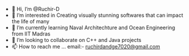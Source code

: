 - 👋 Hi, I’m @Ruchir-D
- 👀 I’m interested in Creating visually stunning softwares that can impact the life of many
- 🌱 I’m currently learning Naval Architechture and Ocean Engineering from IIT Madras
- 💞️ I’m looking to collaborate on C++ and Java projects
- 📫 How to reach me ...
email:- ruchirdandge7020@gmail.com
<!---
Ruchir-D/Ruchir-D is a ✨ special ✨ repository because its `README.md` (this file) appears on your GitHub profile.
You can click the Preview link to take a look at your changes.
--->
